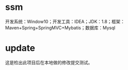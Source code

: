 # ssm
开发系统：Window10；开发工具：IDEA；JDK：1.8；框架：Maven+Spring+SpringMVC+Mybatis；数据库：Mysql

# update
这是检出此项目后在本地做的修改提交测试。
